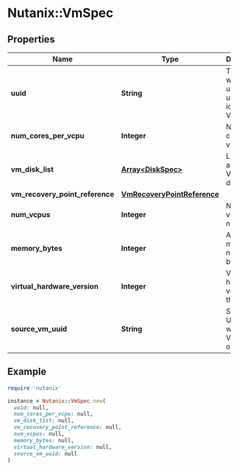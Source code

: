 # Nutanix::VmSpec

## Properties

| Name | Type | Description | Notes |
| ---- | ---- | ----------- | ----- |
| **uuid** | **String** | The UUID which is used to uniquely identify this VM.  |  |
| **num_cores_per_vcpu** | **Integer** | Number of cores per vCPU. | [optional] |
| **vm_disk_list** | [**Array&lt;DiskSpec&gt;**](DiskSpec.md) | List of associated VM virtual disks. | [optional] |
| **vm_recovery_point_reference** | [**VmRecoveryPointReference**](VmRecoveryPointReference.md) |  | [optional] |
| **num_vcpus** | **Integer** | Number of vCPUs needed. | [optional] |
| **memory_bytes** | **Integer** | Amount of memory needed in bytes. | [optional] |
| **virtual_hardware_version** | **Integer** | Virtual hardware version of the VM. | [optional] |
| **source_vm_uuid** | **String** | Source VM UUID of which this VM is clone of.  | [optional] |

## Example

```ruby
require 'nutanix'

instance = Nutanix::VmSpec.new(
  uuid: null,
  num_cores_per_vcpu: null,
  vm_disk_list: null,
  vm_recovery_point_reference: null,
  num_vcpus: null,
  memory_bytes: null,
  virtual_hardware_version: null,
  source_vm_uuid: null
)
```

